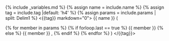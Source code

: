 {% include _variables.md %}
{% assign name = include.name %}
{% assign tag = include.tag |default: 'h4' %}
{% assign params = include.params | split: Delim1 %}
<{{tag}} markdown="0">
<span class="text-purple">{{ name }}</span>
<span class="text-secondary">(</span>

{% for member in params %}
{% if forloop.last == true %}
<span class="text-primary">{{ member }}</span>
{% else %}
<span class="text-primary">{{ member }}</span>
<span class="text-secondary pr-1">,</span>
{% endif %}
{% endfor %}
<span class="text-secondary">)</span>
</{{tag}}>
